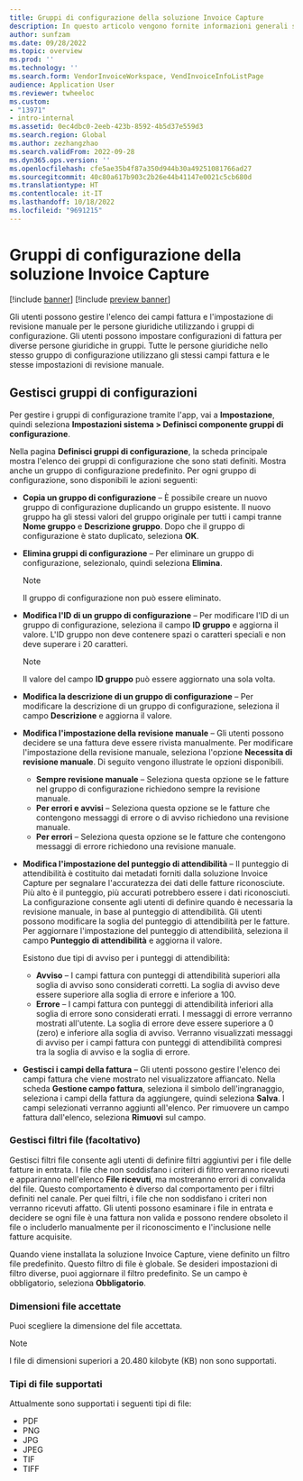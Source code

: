 ```yaml
---
title: Gruppi di configurazione della soluzione Invoice Capture
description: In questo articolo vengono fornite informazioni generali sui gruppi di configurazione nella soluzione Invoice Capture.
author: sunfzam
ms.date: 09/28/2022
ms.topic: overview
ms.prod: ''
ms.technology: ''
ms.search.form: VendorInvoiceWorkspace, VendInvoiceInfoListPage
audience: Application User
ms.reviewer: twheeloc
ms.custom:
- "13971"
- intro-internal
ms.assetid: 0ec4dbc0-2eeb-423b-8592-4b5d37e559d3
ms.search.region: Global
ms.author: zezhangzhao
ms.search.validFrom: 2022-09-28
ms.dyn365.ops.version: ''
ms.openlocfilehash: cfe5ae35b4f87a350d944b30a49251081766ad27
ms.sourcegitcommit: 40c80a617b903c2b26e44b41147e0021c5cb680d
ms.translationtype: HT
ms.contentlocale: it-IT
ms.lasthandoff: 10/18/2022
ms.locfileid: "9691215"
---
```

# <a name="invoice-capture-solution-configuration-groups"></a>Gruppi di configurazione della soluzione Invoice Capture

[!include [banner](../includes/banner.md)]
[!include [preview banner](../includes/preview-banner.md)]

Gli utenti possono gestire l'elenco dei campi fattura e l'impostazione di revisione manuale per le persone giuridiche utilizzando i gruppi di configurazione. Gli utenti possono impostare configurazioni di fattura per diverse persone giuridiche in gruppi. Tutte le persone giuridiche nello stesso gruppo di configurazione utilizzano gli stessi campi fattura e le stesse impostazioni di revisione manuale.

## <a name="manage-configuration-groups"></a>Gestisci gruppi di configurazioni

Per gestire i gruppi di configurazione tramite l'app, vai a **Impostazione**, quindi seleziona **Impostazioni sistema \> Definisci componente gruppi di configurazione**.

Nella pagina **Definisci gruppi di configurazione**, la scheda principale mostra l'elenco dei gruppi di configurazione che sono stati definiti. Mostra anche un gruppo di configurazione predefinito. Per ogni gruppo di configurazione, sono disponibili le azioni seguenti:

- **Copia un gruppo di configurazione** – È possibile creare un nuovo gruppo di configurazione duplicando un gruppo esistente. Il nuovo gruppo ha gli stessi valori del gruppo originale per tutti i campi tranne **Nome gruppo** e **Descrizione gruppo**. Dopo che il gruppo di configurazione è stato duplicato, seleziona **OK**.
- **Elimina gruppi di configurazione** – Per eliminare un gruppo di configurazione, selezionalo, quindi seleziona **Elimina**.

    > [!NOTE]
    > Il gruppo di configurazione non può essere eliminato.

- **Modifica l'ID di un gruppo di configurazione** – Per modificare l'ID di un gruppo di configurazione, seleziona il campo **ID gruppo** e aggiorna il valore. L'ID gruppo non deve contenere spazi o caratteri speciali e non deve superare i 20 caratteri.

    > [!NOTE]
    > Il valore del campo **ID gruppo** può essere aggiornato una sola volta.

- **Modifica la descrizione di un gruppo di configurazione** – Per modificare la descrizione di un gruppo di configurazione, seleziona il campo **Descrizione** e aggiorna il valore.
- **Modifica l'impostazione della revisione manuale** – Gli utenti possono decidere se una fattura deve essere rivista manualmente. Per modificare l'impostazione della revisione manuale, seleziona l'opzione **Necessita di revisione manuale**. Di seguito vengono illustrate le opzioni disponibili.

    - **Sempre revisione manuale** – Seleziona questa opzione se le fatture nel gruppo di configurazione richiedono sempre la revisione manuale.
    - **Per errori e avvisi** – Seleziona questa opzione se le fatture che contengono messaggi di errore o di avviso richiedono una revisione manuale.
    - **Per errori** – Seleziona questa opzione se le fatture che contengono messaggi di errore richiedono una revisione manuale.

- **Modifica l'impostazione del punteggio di attendibilità** – Il punteggio di attendibilità è costituito dai metadati forniti dalla soluzione Invoice Capture per segnalare l'accuratezza dei dati delle fatture riconosciute. Più alto è il punteggio, più accurati potrebbero essere i dati riconosciuti. La configurazione consente agli utenti di definire quando è necessaria la revisione manuale, in base al punteggio di attendibilità. Gli utenti possono modificare la soglia del punteggio di attendibilità per le fatture. Per aggiornare l'impostazione del punteggio di attendibilità, seleziona il campo **Punteggio di attendibilità** e aggiorna il valore.

    Esistono due tipi di avviso per i punteggi di attendibilità:

    - **Avviso** – I campi fattura con punteggi di attendibilità superiori alla soglia di avviso sono considerati corretti. La soglia di avviso deve essere superiore alla soglia di errore e inferiore a 100.
    - **Errore** – I campi fattura con punteggi di attendibilità inferiori alla soglia di errore sono considerati errati. I messaggi di errore verranno mostrati all'utente. La soglia di errore deve essere superiore a 0 (zero) e inferiore alla soglia di avviso. Verranno visualizzati messaggi di avviso per i campi fattura con punteggi di attendibilità compresi tra la soglia di avviso e la soglia di errore.

- **Gestisci i campi della fattura** – Gli utenti possono gestire l'elenco dei campi fattura che viene mostrato nel visualizzatore affiancato. Nella scheda **Gestione campo fattura**, seleziona il simbolo dell'ingranaggio, seleziona i campi della fattura da aggiungere, quindi seleziona **Salva**. I campi selezionati verranno aggiunti all'elenco. Per rimuovere un campo fattura dall'elenco, seleziona **Rimuovi** sul campo.

### <a name="manage-file-filters-optional"></a>Gestisci filtri file (facoltativo)

Gestisci filtri file consente agli utenti di definire filtri aggiuntivi per i file delle fatture in entrata. I file che non soddisfano i criteri di filtro verranno ricevuti e appariranno nell'elenco **File ricevuti**, ma mostreranno errori di convalida del file. Questo comportamento è diverso dal comportamento per i filtri definiti nel canale. Per quei filtri, i file che non soddisfano i criteri non verranno ricevuti affatto. Gli utenti possono esaminare i file in entrata e decidere se ogni file è una fattura non valida e possono rendere obsoleto il file o includerlo manualmente per il riconoscimento e l'inclusione nelle fatture acquisite.

Quando viene installata la soluzione Invoice Capture, viene definito un filtro file predefinito. Questo filtro di file è globale. Se desideri impostazioni di filtro diverse, puoi aggiornare il filtro predefinito. Se un campo è obbligatorio, seleziona **Obbligatorio**. 

### <a name="accepted-file-size"></a>Dimensioni file accettate

Puoi scegliere la dimensione del file accettata.

> [!NOTE]
> I file di dimensioni superiori a 20.480 kilobyte (KB) non sono supportati.

### <a name="supported-file-types"></a>Tipi di file supportati

Attualmente sono supportati i seguenti tipi di file:

- PDF
- PNG
- JPG
- JPEG
- TIF
- TIFF
